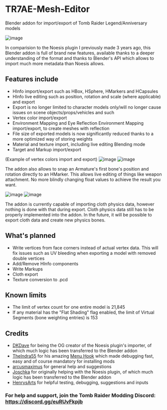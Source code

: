 # TR7AE-Mesh-Editor
Blender addon for import/export of Tomb Raider Legend/Anniversary models

![image](https://github.com/user-attachments/assets/e7ab59bf-9154-4941-a179-57b487745039)

In comparision to the Noesis plugin I previously made 3 years ago, this Blender addon is full of brand new features, available thanks to a deeper understanding of the format and thanks to Blender's API which allows to import much more metadata than Noesis allows.

## Features include

- HInfo import/export such as HBox, HSphere, HMarkers and HCapsules
- HInfo live editing such as position, rotation and scale (where applicable) and export
- Export is no longer limited to character models only/will no longer cause issues on scene objects/props/vehicles and such
- Vertex color import/export
- Environment Mapping and Eye Reflection Environment Mapping import/export, to create meshes with reflection
- File size of exported models is now significantly reduced thanks to a more optimized way of storing weights
- Material and texture import, including live editing Blending mode
- Target and Markup import/export

(Example of vertex colors import and export)
![image](https://github.com/user-attachments/assets/d091a715-27c8-499d-a7cd-52276eb7cd7a)
![image](https://github.com/user-attachments/assets/962cdcf0-aed4-40ee-8735-fb1383037244)

The addon also allows to snap an Armature's first bone's position and rotation directly to an HMarker. This allows live editing of things like weapon attachment. No more blindly changing float values to achieve the result you want.

![image](https://github.com/user-attachments/assets/219cbc91-38e2-4a32-9ba1-d064bb372866)
![image](https://github.com/user-attachments/assets/16e04bb3-9fc0-4d95-8b37-37c2e3eebc45)

The addon is currently capable of importing cloth physics data, however nothing is done with that during export. Cloth physics data still has to be properly implemented into the addon. In the future, it will be possible to export cloth data and create new physics bones.

## What's planned

- Write vertices from face corners instead of actual vertex data. This will fix issues such as UV bleeding when exporting a model with removed double vertices
- Add/Remove HInfo components
- Write Markups
- Cloth export
- Texture conversion to .pcd

## Known limits

- The limit of vertex count for one entire model is 21,845
- If any material has the "Flat Shading" flag enabled, the limit of Virtual Segments (bone weighting entries) is 153

## Credits

* [DKDave](https://github.com/DKDave) for being the OG creator of the Noesis plugin's importer, of which much logic has been transferred to the Blender addon
* [TheIndra55](https://github.com/TheIndra55) for his amazing [Menu Hook](https://github.com/TheIndra55/TRLAU-menu-hook) which made debugging fast, easy and of course mandatory for installing mods
* [arcusmaximus](https://github.com/arcusmaximus) for general help and suggestions
* [Joschka](https://forum.xentax.com/memberlist.php?mode=viewprofile&u=82197) for originally helping with the Noesis plugin, of which much logic has been transferred to the Blender addon
* [HenrysArts](https://x.com/HenrysArts) for helpful testing, debugging, suggestions and inputs


### For help and support, join the Tomb Raider Modding Discord: https://discord.gg/euRUvFkpjb
